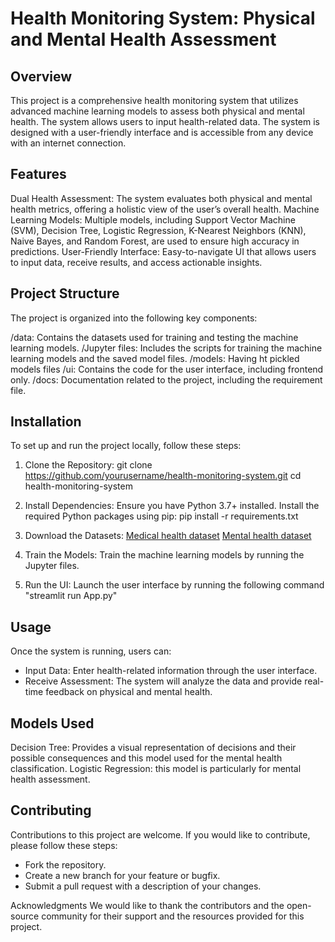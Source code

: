 # Health Monitoring System: Physical and Mental Health Assessment
## Overview
This project is a comprehensive health monitoring system that utilizes advanced machine learning models to assess both physical and mental health. The system allows users to input health-related data. The system is designed with a user-friendly interface and is accessible from any device with an internet connection.

## Features
Dual Health Assessment: The system evaluates both physical and mental health metrics, offering a holistic view of the user’s overall health.
Machine Learning Models: Multiple models, including Support Vector Machine (SVM), Decision Tree, Logistic Regression, K-Nearest Neighbors (KNN), Naive Bayes, and Random Forest, are used to ensure high accuracy in predictions.
User-Friendly Interface: Easy-to-navigate UI that allows users to input data, receive results, and access actionable insights.

## Project Structure
The project is organized into the following key components:

/data: Contains the datasets used for training and testing the machine learning models.
/Jupyter files: Includes the scripts for training the machine learning models and the saved model files.
/models: Having ht pickled models files
/ui: Contains the code for the user interface, including frontend only.
/docs: Documentation related to the project, including the requirement file.

## Installation
To set up and run the project locally, follow these steps:

1. Clone the Repository:
git clone https://github.com/yourusername/health-monitoring-system.git
cd health-monitoring-system

2. Install Dependencies:
Ensure you have Python 3.7+ installed. Install the required Python packages using pip:
pip install -r requirements.txt

3. Download the Datasets:
[Medical health dataset](https://www.kaggle.com/datasets/abhayayare/health-metrics-dataset)
[Mental health dataset](https://www.kaggle.com/datasets/bhavikjikadara/mental-health-dataset)

4. Train the Models:
Train the machine learning models by running the Jupyter files.

5. Run the UI:
Launch the user interface by running the following command "streamlit run App.py"

## Usage
Once the system is running, users can:

* Input Data: Enter health-related information through the user interface.
* Receive Assessment: The system will analyze the data and provide real-time feedback on physical and mental health.

## Models Used
Decision Tree: Provides a visual representation of decisions and their possible consequences and this model used for the mental health classification.
Logistic Regression: this model is particularly for mental health assessment.

## Contributing
Contributions to this project are welcome. If you would like to contribute, please follow these steps:

* Fork the repository.
* Create a new branch for your feature or bugfix.
* Submit a pull request with a description of your changes.


Acknowledgments
We would like to thank the contributors and the open-source community for their support and the resources provided for this project.
